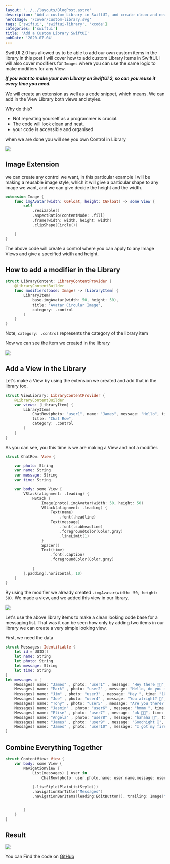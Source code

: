 ```yaml
---
layout: '../../layouts/BlogPost.astro'
description: 'Add a custom Library in SwiftUI, and create clean and neat projects. Create modiefrs for Images, List, NavigationView and more'
heroImage: '/cover/custom-library.svg'
tags: ['swiftui', 'swiftui-library', 'xcode']
categories: ['swiftui']
title: 'Add a Custom Library SwiftUI'
pubDate: '2020-07-04'
---
```


SwiftUI 2.0 has allowed us to be able to add our own custom items in the library.In this post I will cover how to add custom Library Items in SwiftUI. I will also cover modifiers for `Images` where you can use the same logic to make modifiers for any View.

_**If you want to make your own Library on SwiftUI 2, so can you reuse it every time you need.**_

We will create an extension as well as a code snippet, which means. We can add in the View Library both views and styles.

Why do this?

- Not repeating yourself as a programmer is crucial.
- The code will look clean and neat.
- your code is accessible and organised

when we are done you will see you own Control in Library

![](/images/screenshot-2020-09-30-at-09.46.54.png)

## Image Extension

we can create any control we want, in this particular example I will be making a reusable image style, which it will give a particular shape to any image we want, and we can give decide the height and the width.

```swift
extension Image {
    func imgAvatar(width: CGFloat, height: CGFloat) -> some View {
        self
            .resizable()
            .aspectRatio(contentMode: .fill)
            .frame(width: width, height: width)
            .clipShape(Circle())

    }
}
```

The above code will create a control where you can apply to any Image Views and give a specified width and height.

## How to add a modifier in the Library

```swift
struct LibraryContent: LibraryContentProvider {
    @LibraryContentBuilder
    func modifiers(base: Image) -> [LibraryItem] {
        LibraryItem(
            base.imgAvatar(width: 50, height: 50),
            title: "Avatar Circular Image",
            category: .control
        )
    }
}
```

Note, `category: .control` represents the category of the library item

Now we can see the item we created in the library

![](/images/Screenshot-2020-10-27-at-16.27.11-1024x746.png)

## Add a View in the Library

Let's make a View by using the extension we created and add that in the library too.

```swift
struct ViewLibrary: LibraryContentProvider {
    @LibraryContentBuilder
    var views: [LibraryItem] {
        LibraryItem(
            ChatRow(photo: "user1", name: "James", message: "Hello", time: "20:20"),
            title: "Chat Row",
            category: .control
        )
    }
}
```

As you can see, you this time is we are making a View and not a modifier.

```swift
struct ChatRow: View {

    var photo: String
    var name: String
    var message: String
    var time: String

    var body: some View {
        VStack(alignment: .leading) {
            HStack {
                Image(photo).imgAvatar(width: 50, height: 50)
                VStack(alignment: .leading) {
                    Text(name)
                        .font(.headline)
                    Text(message)
                        .font(.subheadline)
                        .foregroundColor(Color.gray)
                        .lineLimit(1)
                }
                Spacer()
                Text(time)
                    .font(.caption)
                    .foregroundColor(Color.gray)

            }
        }.padding(.horizontal, 10)
    }
}
```

By using the modifier we already created `.imgAvatar(width: 50, height: 50)`. We made a view, and we added this view in our library.

![](/images/Screenshot-2020-11-07-at-01.35.24-1024x746.png)

Let's use the above library items to make a clean looking code base for a messaging list. That was it can be seen how only by adding two items in our library we can create a very simple looking view.

First, we need the data

```swift
struct Messages: Identifiable {
    let id = UUID()
    let name: String
    let photo: String
    let message: String
    let time: String
}
let messages = [
    Messages( name: "James" , photo: "user1" , message: "Hey there 🤚🏻", time: "12:30"),
    Messages( name: "Mark" , photo: "user2" , message: "Hello, do you mind to pick up a coffe for me?", time: "12:24"),
    Messages( name: "Jim" , photo: "user3" , message: "Hey ", time: "10:30"),
    Messages( name: "Joe" , photo: "user4" , message: "You alright? 🤚", time: "9:30"),
    Messages( name: "Tony" , photo: "user5" , message: "Are you there? 🤔", time: "5:30"),
    Messages( name: "Jasmin" , photo: "user6" , message: "hmmm ", time: "22:10"),
    Messages( name: "Elise" , photo: "user7" , message: "ok 👍🏻", time: "22:00"),
    Messages( name: "Angela" , photo: "user8" , message: "hahaha 🤭", time: "21:50"),
    Messages( name: "James" , photo: "user9" , message: "Goodnight 🥱", time: "21:20"),
    Messages( name: "James" , photo: "user10" , message: "I got my first donate 🤑", time: "20:40"),
]
```

## Combine Everything Together

```swift
struct ContentView: View {
    var body: some View {
        NavigationView {
            List(messages) { user in
                ChatRow(photo: user.photo,name: user.name,message: user.message, time: user.time)

            }.listStyle(PlainListStyle())
            .navigationBarTitle("Messages")
            .navigationBarItems(leading:EditButton(), trailing: Image("user").imgAvatar(width: 30, height: 30))


        }
    }
}
```

## Result

![](/images/Screenshot-2020-11-07-at-03.37.20-519x1024.png)

You can Find the code on [GitHub](https://github.com/MyNameIsBond/libraryitem)
